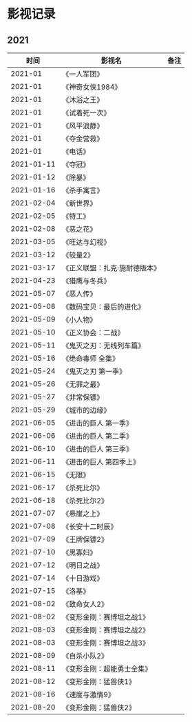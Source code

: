 # 影视记录


## 2021


时间 | 影视名 | 备注
-----|------|-----
2021-01 | 《一人军团》 | 
2021-01 | 《神奇女侠1984》 | 
2021-01 | 《沐浴之王》 | 
2021-01 | 《试着死一次》 | 
2021-01 | 《风平浪静》 | 
2021-01 | 《夺金营救》 | 
2021-01 | 《电话》 | 
2021-01-11 | 《夺冠》 | 
2021-01-12 | 《除暴》 | 
2021-01-16 | 《杀手寓言》 | 
2021-02-04 | 《新世界》 | 
2021-02-05 | 《特工》 | 
2021-02-08 | 《恶之花》 | 
2021-03-05 | 《旺达与幻视》 | 
2021-03-12 | 《较量2》 | 
2021-03-17 | 《正义联盟：扎克·施耐德版本》 | 
2021-04-23 | 《猎鹰与冬兵》 |
2021-05-07 | 《恶人传》 | 
2021-05-08 | 《数码宝贝：最后的进化》 | 
2021-05-09 | 《小人物》 | 
2021-05-10 | 《正义协会：二战》 | 
2021-05-11 | 《鬼灭之刃：无线列车篇》 | 
2021-05-16 | 《绝命毒师 全集》 | 
2021-05-24 | 《鬼灭之刃 第一季》 | 
2021-05-26 | 《无罪之最》 | 
2021-05-27 | 《非常保镖》 | 
2021-05-29 | 《城市的边缘》 | 
2021-06-05 | 《进击的巨人 第一季》 | 
2021-06-06 | 《进击的巨人 第二季》 | 
2021-06-10 | 《进击的巨人 第三季》 | 
2021-06-11 | 《进击的巨人 第四季上》 | 
2021-06-15 | 《无限》 | 
2021-06-17 | 《杀死比尔》 | 
2021-06-18 | 《杀死比尔2》 | 
2021-07-07 | 《悬崖之上》 | 
2021-07-08 | 《长安十二时辰》 | 
2021-07-09 | 《王牌保镖2》 | 
2021-07-10 | 《黑寡妇》 | 
2021-07-12 | 《明日之战》 | 
2021-07-14 | 《十日游戏》 |
2021-07-15 | 《洛基》 |
2021-08-02 | 《致命女人2》 |
2021-08-02 | 《变形金刚：赛博坦之战1》 |
2021-08-03 | 《变形金刚：赛博坦之战2》 |
2021-08-03 | 《变形金刚：赛博坦之战3》 |
2021-08-09 | 《自杀小队2》 |
2021-08-11 | 《变形金刚：超能勇士全集》 |
2021-08-12 | 《变形金刚：猛兽侠1》 |
2021-08-16 | 《速度与激情9》 |
2021-08-20 | 《变形金刚：猛兽侠2》 |

